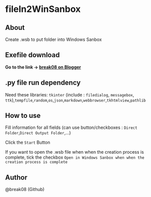 # fileIn2WinSanbox

## About

Create .wsb to put folder into Windows Sanbox

## Exefile download

**Go to the link -> [break08 on Blogger](https://breakzeroeight.blogspot.com/)**

## .py file run dependency

Need these libraries: `tkinter` (include : `filedialog`, `messagebox`, `ttk`),`tempfile`,`random`,`os`,`json`,`markdown`,`webbrowser`,`tkhtmlview`,`pathlib`

## How to use

Fill information for all fields (can use button/checkboxes : `Direct Folder`,`Direct Output Folder`,...)

Click the `Start` Button

If you want to open the .wsb file when when the creation process is complete, tick the checkbox `Open in Windows Sanbox when when the creation process is complete`

## Author

@break08 (Github)